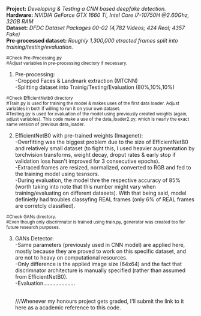 **Project:** *Developing & Testing a CNN based deepfake detection.* <br /> 
**Hardware:** *NVIDIA GeForce GTX 1660 Ti, Intel Core i7-10750H @2.60Ghz, 32GB RAM* <br />
**Dataset:** *DFDC Dataset Packages 00-02 (4,782 Videos; 424 Real; 4357 Fake)* <br /> 
**Pre-processed dataset:** *Roughly 1,300,000 etracted frames split into training/testing/evaluation.* <br />


 <sub>#Check Pre-Processing.py </sub>  <br />
 <sub>#Adjust variables in pre-processing directory if necessary. </sub> 
1. Pre-processing: <br /> 
   -Cropped Faces & Landmark extraction (MTCNN) <br />
   -Splitting dataset into Trainig/Testing/Evaluation (80%,10%,10%) <br /> 


 <sub>#Check EfficientNetb0 directory</sub>  
 <sub>#Train.py is used for training the model & makes uses of the first data loader. Adjust variables in both if willing to run it on your own dataset. </sub>  
 <sub>#Testing.py is used for evaluation of the model using previously created weights (again, adjust variables). This code make a use of the data_loader2.py, which is nearly the exact same version of previous data_loader. </sub>  
 
2. EfficientNetB0 with pre-trained weights (Imagenet): <br />
-Overfitting was the biggest problem due to the size of EfficientNetB0 and relatively small dataset (to fight this, I used heavier augmentation by torchvision transforms, weight decay, droput rates & early stop if validation loss hasn't improved for 3 consecutive epochs). <br />
-Extraced frames are resized, normalized, converted to RGB and fed to the training model using tesnsors. <br />
-During evaluation, the model thre the respective accuracy of 85% (worth taking into note that this number might vary when training/evaluating on different datasets). With that being said, model definietly had troubles classyfing REAL frames (only 6% of REAL frames are corretcly classified).

 <sub>#Check GANs directory.</sub>  
 <sub>#Even though only discrimnator is trained using train.py, generator was created too for future research purposes.</sub>  

3. GANs Detector: <br /> 
-Same parameters (previously used in CNN model) are applied here, mostly because they are proved to work on this specific dataset, and are not to heavy on computational resources.  <br />
-Only difference is the applied image size (64x64) and the fact that discrimnator architecture is manually specified (rather than assumed from EfficientNetB0). <br />
-Evaluation.....................
<br /><br />


   ///Whenever my honours project gets graded, I'll submit the link to it here as a academic reference to this code.
